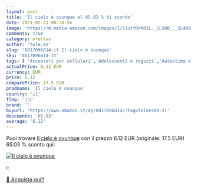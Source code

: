 ```yaml
---
layout: post
title: 'Il cielo è ovunque al 65.03 % di sconto'
date: 2021-05-21 00:38:56
image: 'https://m.media-amazon.com/images/I/51utfDrMdZL._SL500_._SL400_.jpg'
comments: true
category: ofertas
author: 'tole.es'
slug: '8817096814-it Il cielo è ovunque'
sku: '8817096814-it'
tags: [ 'Accessori per cellulari','Adolescenti e ragazzi','Autostima e fiducia in se stessi per ragazzi','Cellulari e accessori','Elettronica','Letteratura e narrativa','Letteratura e narrativa per adolescenti e ragazzi','Libri','Narrativa contemporanea','Narrativa letteraria','Narrativa su autostima e fiducia per ragazzi','Narrativa sui problemi sociali e familiari per ragazzi','Problemi sociali e familiari per ragazzi', ]
actualPrice: 6.12 EUR
currency: EUR
price: 6.12
comparePrice: 17.5 EUR
prodname: 'Il cielo è ovunque'
country: 'it'
flag: '🇮🇹'
brand: ''
buyurl: 'https://www.amazon.it/dp/8817096814/?tag=tolees00-21'
descuento: '65.03'
average: '6.12'
---
```


Puoi trovare [Il cielo è ovunque](https://www.amazon.it/dp/8817096814/?tag=tolees00-21) con il prezzo 6.12 EUR (originale: 17.5 EUR) 65.03 % sconto qui:

[![Il cielo è ovunque](https://m.media-amazon.com/images/I/51utfDrMdZL._SL500_._SL400_.jpg)](https://www.amazon.it/dp/8817096814/?tag=tolees00-21)

ℹ️:


[🛒 Acquista qui!!](https://www.amazon.it/dp/8817096814/?tag=tolees00-21)
